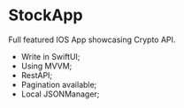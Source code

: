 # StockApp
Full featured IOS App showcasing Crypto API.

- Write in SwiftUI;
- Using MVVM;
- RestAPI;
- Pagination available;
- Local JSONManager;
